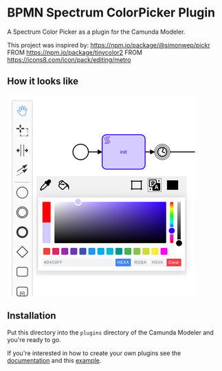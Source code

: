 # BPMN Spectrum ColorPicker Plugin

A Spectrum Color Picker as a plugin for the Camunda Modeler.

This project was inspired by:
https://npm.io/package/@simonwep/pickr
FROM https://npm.io/package/tinycolor2
FROM https://icons8.com/icon/pack/editing/metro

## How it looks like
![Screenshot](screenshot.png)


## Installation
Put this directory into the `plugins` directory of the Camunda Modeler and you're ready to go.

If you're interested in how to create your own plugins see the [documentation](https://github.com/camunda/camunda-modeler/tree/547-plugins/docs/plugins) and this [example](https://github.com/camunda/camunda-modeler-plugin-example).
